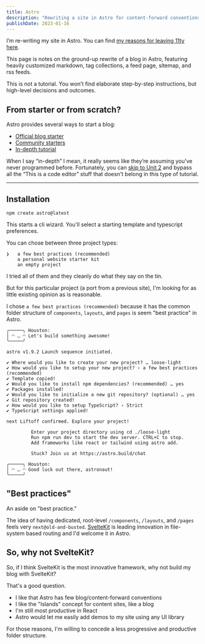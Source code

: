```yaml
---
title: Astro
description: "Rewriting a site in Astro for content-forward conventions, 'islands' concept, React productivity, and easy UI library demos integration."
publishDate: 2023-01-16
---
```


I’m re-writing my site in Astro. You can find [my reasons for leaving 11ty here]().

This page is notes on the ground-up rewrite of a blog in Astro, featuring heavily customized markdown, tag collections, a feed page, sitemap, and rss feeds.

This is not a tutorial. You won’t find elaborate step-by-step instructions, but high-level decisions and outcomes.

## From starter or from scratch?

Astro provides several ways to start a blog:

- [Official blog starter](https://astro.build/themes/details/blog/)
- [Community starters](https://astro.build/themes/blog/)
- [In-depth tutorial](https://docs.astro.build/en/tutorial/0-introduction/)

When I say “in-depth” I mean, it really seems like they’re assuming you’ve never programmed before. Fortunately, you can [skip to Unit 2](https://docs.astro.build/en/tutorial/2-pages/) and bypass all the “This is a code editor” stuff that doesn't belong in this type of tutorial.

---

## Installation

```
npm create astro@latest
```

This starts a cli wizard.
You'll select a starting template and typescript preferences.

You can chose between three project types:

```
❯   a few best practices (recommended)
    a personal website starter kit
    an empty project
```

I tried all of them and they cleanly do what they say on the tin.

But for this particular project (a port from a previous site), I'm looking for as little existing opinion as is reasonable.

I chose `a few best practices (recommended)` because it has the common folder structure of `components`, `layouts`, and `pages` is seem "best practice" in Astro.

```
╭─────╮ Houston:
│ ◠ ◡ ◠ Let's build something awesome!
╰─────╯

astro v1.9.2 Launch sequence initiated.

✔ Where would you like to create your new project? … loose-light
✔ How would you like to setup your new project? › a few best practices (recommended)
✔ Template copied!
✔ Would you like to install npm dependencies? (recommended) … yes
✔ Packages installed!
✔ Would you like to initialize a new git repository? (optional) … yes
✔ Git repository created!
✔ How would you like to setup TypeScript? › Strict
✔ TypeScript settings applied!

next Liftoff confirmed. Explore your project!

         Enter your project directory using cd ./loose-light
         Run npm run dev to start the dev server. CTRL+C to stop.
         Add frameworks like react or tailwind using astro add.

         Stuck? Join us at https://astro.build/chat

╭─────╮ Houston:
│ ◠ ◡ ◠ Good luck out there, astronaut!
╰─────╯
```

## "Best practices"

An aside on "best practice."

The idea of having dedicated, root-level `/components`, `/layouts`, and `/pages` feels very `next@old-and-busted`. [SvelteKit](https://kit.svelte.dev/) is leading innovation in file-system based routing and I'd welcome it in Astro.

## So, why not SvelteKit?

So, if I think SvelteKit is the most innovative framework, why not build my blog with SvelteKit?

That's a good question.

- I like that Astro has few blog/content-forward conventions
- I like the "Islands" concept for content sites, like a blog
- I'm still most productive in React
- Astro would let me easily add demos to my site using any UI library

For those reasons, I'm willing to concede a less progressive and productive folder structure.
